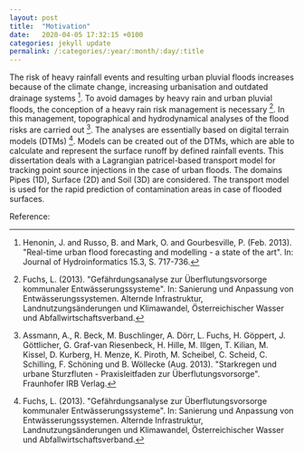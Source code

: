 ```yaml
---
layout: post
title:  "Motivation"
date:   2020-04-05 17:32:15 +0100
categories: jekyll update 
permalink: /:categories/:year/:month/:day/:title
---
```

The risk of heavy rainfall events and resulting urban pluvial floods increases because of the climate change, 
increasing urbanisation and outdated drainage systems [^Henonin2013]. To avoid damages by heavy rain and urban pluvial floods, 
the conception of a heavy rain risk management is necessary [^Fuchs2013]. 
In this management, topographical and hydrodynamical analyses of the flood risks are carried out [^Assmann2013]. 
The analyses are essentially based on digital terrain models (DTMs) [^Fuchs2013]. Models can be created out of the DTMs, 
which are able to calculate and represent the surface runoff by defined rainfall events. 
This dissertation deals with a Lagrangian patricel-based transport model for tracking point source injections in the case of urban floods. 
The domains Pipes (1D), Surface (2D) and Soil (3D) are considered. 
The transport model is used for the rapid prediction of contamination areas in case of flooded surfaces.

Reference:

[^Henonin2013]: Henonin, J. and Russo, B. and Mark, O. and Gourbesville, P. (Feb. 2013). "Real-time urban flood forecasting and modelling - a state of the art". In: Journal of Hydroinformatics 15.3, S. 717-736.


[^Fuchs2013]: Fuchs, L. (2013). "Gef&auml;hrdungsanalyse zur &Uuml;berflutungsvorsorge kommunaler Entw&auml;sserungssysteme". In: Sanierung und Anpassung von Entw&auml;sserungssystemen. Alternde Infrastruktur, Landnutzungs&auml;nderungen und Klimawandel, &Ouml;sterreichischer Wasser und Abfallwirtschaftsverband.

[^Assmann2013]: Assmann, A., R. Beck, M. Buschlinger, A. D&ouml;rr, L. Fuchs, H. G&ouml;ppert, J. G&ouml;ttlicher, G. Graf-van Riesenbeck, H. Hille, M. Illgen, T. Kilian, M. Kissel, D. Kurberg, H. Menze, K. Piroth, M. Scheibel, C. Scheid, C. Schilling, F. Sch&ouml;ning und B. W&ouml;llecke (Aug. 2013). "Starkregen und urbane Sturzfluten - Praxisleitfaden zur &Uuml;berflutungsvorsorge". Fraunhofer IRB Verlag.


[jekyll-docs]: https://jekyllrb.com/docs/home
[jekyll-gh]:   https://github.com/jekyll/jekyll
[jekyll-talk]: https://talk.jekyllrb.com/
